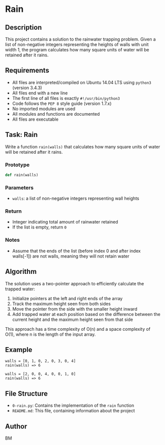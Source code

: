 # Rain

## Description
This project contains a solution to the rainwater trapping problem. Given a list of non-negative integers representing the heights of walls with unit width 1, the program calculates how many square units of water will be retained after it rains.

## Requirements
- All files are interpreted/compiled on Ubuntu 14.04 LTS using `python3` (version 3.4.3)
- All files end with a new line
- The first line of all files is exactly `#!/usr/bin/python3`
- Code follows the `PEP 8` style guide (version 1.7.x)
- No imported modules are used
- All modules and functions are documented
- All files are executable

## Task: Rain
Write a function `rain(walls)` that calculates how many square units of water will be retained after it rains.

### Prototype
```python
def rain(walls)
```

### Parameters
- `walls`: a list of non-negative integers representing wall heights

### Return
- Integer indicating total amount of rainwater retained
- If the list is empty, return `0`

### Notes
- Assume that the ends of the list (before index 0 and after index walls[-1]) are not walls, meaning they will not retain water

## Algorithm
The solution uses a two-pointer approach to efficiently calculate the trapped water:
1. Initialize pointers at the left and right ends of the array
2. Track the maximum height seen from both sides
3. Move the pointer from the side with the smaller height inward
4. Add trapped water at each position based on the difference between the current height and the maximum height seen from that side

This approach has a time complexity of O(n) and a space complexity of O(1), where n is the length of the input array.

## Example
```
walls = [0, 1, 0, 2, 0, 3, 0, 4]
rain(walls) => 6

walls = [2, 0, 0, 4, 0, 0, 1, 0]
rain(walls) => 6
```

## File Structure
- `0-rain.py`: Contains the implementation of the `rain` function
- `README.md`: This file, containing information about the project

## Author
BM

